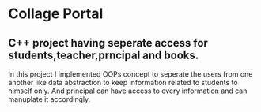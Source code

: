 # Collage Portal

## C++ project having seperate access for students,teacher,prncipal and books.

In this project I implemented OOPs concept to seperate the users from one another like data abstraction to keep information related to students to himself only.
And principal can have access to every information and can manuplate it accordingly.